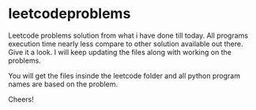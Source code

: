 # leetcodeproblems
Leetcode problems solution from what i have done till today. All programs execution time nearly less compare to other solution available out there. Give it a look.
I will keep updating the files along with working on the problems. 

You will get the files insinde the leetcode folder and all python program names are based on the problem. 

Cheers!
